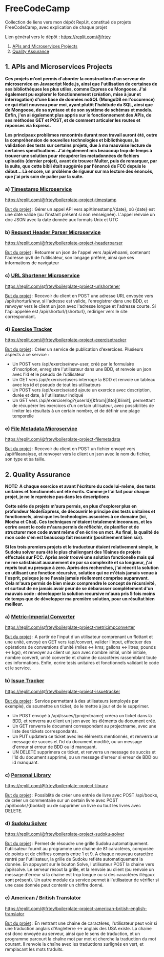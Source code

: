 # FreeCodeCamp
Collection de liens vers mon dépôt Repl.it, constitué de projets FreeCodeCamp, avec explication de chaque projet

Lien général vers le dépôt : https://replit.com/@frtey

1. [APIs and Microservices Projects](#1-apis-and-microservices-projects)
2. [Quality Assurance](#2-quality-assurance)

## 1. APIs and Microservices Projects

**Ces projets m'ont permis d'aborder la construction d'un serveur de microservice en Javascript Node.js, ainsi que l'utilisation de certaines de ses bibliothéques les plus utiles, comme Express ou Mongoose. J'ai également pu explorer le fonctionnement (création, mise à jour et interrogation) d'une base de données noSQL (MongoDB en l'occurence) ce qui était nouveau pour moi, ayant plutôt l'habitude du SQL, ainsi que de Mongoose, de sa syntaxe et de son système de schémas et models. Enfin, j'en ai également plus appris sur le fonctionnement des APIs, de ses méthodes GET et POST, et de comment articuler les routes et réponses via Express.**

**Les principaux problèmes rencontrés durant mon travail auront été, outre la compréhension de nouvelles technologies et bibliothèques, la validation des tests sur certains projets, due à ma mauvaise lecture de certaines specifications. J'ai également mis beaucoup trop de temps à trouver une solution pour récupérer les metadonnées de fichiers uploadés (dernier projet), avant de trouver Multer, puis de remarquer, par la suite, que cette bibli était suggérée par l'énoncé de FCC depuis le début... Là encore, un problème de rigueur sur ma lecture des énoncés, que j'ai pris soin de palier par la suite.**

### a) <ins>Timestamp Microservice</ins>

https://replit.com/@frtey/boilerplate-project-timestamp

<ins>But du projet</ins> : Gérer un appel API vers api/timestamp/{date}, où {date} est une date valide (ou l'instant présent si non renseignée). L'appel renvoie un doc JSON avec la date donnée aux formats Unix et UTC

### b) <ins>Request Header Parser Microservice</ins>

https://replit.com/@frtey/boilerplate-project-headerparser

<ins>But du projet</ins> : Retourner un json de l'appel vers /api/whoami, contenant l'adresse ipv6 de l'utilisateur, son langage préféré, ainsi que ses informations de navigateur

### c) <ins>URL Shortener Microservice</ins>

https://replit.com/@frtey/boilerplate-project-urlshortener

<ins>But du projet</ins> : Recevoir du client en POST une adresse URL envoyée vers /api/shorturl/new, si l'adresse est valide, l'enregistrer dans une BDD, et renvoyer vers le client un json avec l'adresse longue et l'adresse courte. Si l'api appelée est /api/shorturl/{shorturl}, rediriger vers le site correspondant.
  
### d) <ins>Exercise Tracker</ins>

https://replit.com/@frtey/boilerplate-project-exercisetracker

<ins>But du projet</ins> : Créer un service de publication d'exercices. Plusieurs aspects à ce service :
* Un POST vers /api/exercise/new-user, créé par le formulaire d'inscription, enregistre l'utilisateur dans une BDD, et renvoie un json avec l'id et le pseudo de l'utilisateur
* Un GET vers /api/exercise/users interroge la BDD et renvoie un tableau avec les id et pseudo de tout les utilisateurs
* Un POST vers /api/exercise/add ajoute un exercice avec description, durée et date, à l'utilisateur indiqué
* Un GET vers /api/exercise/log?{userId}[&from][&to][&limit], permettant de récupérer les exercices d'un certain utilisateur, avec possibilités de limiter les résultats à un certain nombre, et de définir une plage temporelle

### e) <ins>File Metadata Microservice</ins>

https://replit.com/@frtey/boilerplate-project-filemetadata

<ins>But du projet</ins> : Recevoir du client en POST un fichier envoyé vers /api/fileanalyse, et renvoyer vers le client un json avec le nom du fichier, son type et sa taille.

## 2. Quality Assurance

**NOTE: A chaque exercice et avant l'écriture du code lui-même, des tests unitaires et fonctionnels ont été écrits. Comme je l'ai fait pour chaque projet, je ne le reprécise pas dans les descriptions**

**Cette série de projets m'aura permis, en plus d'explorer plus en profondeur Node/Express, de découvrir le principe des tests unitaires et fonctionnels, ainsi que les technologies associées à ce domaine (ici, Mocha et Chai). Ces techniques m'étaient totalement incoonues, et les ecrire avant le code m'aura permis de réfléchir, de planifier et de structurer mon code avant même d'en écrire un mot. Au final, la qualité de mon code s'en est beaucoup fait ressentir (positivement bien sûr).**

**Si les trois premiers projets et le traducteur étaient relativement simple, le Sudoku solver aura été le plus challengant des 10aines de projets effectués sur FCC. Après avoir trouvé une solution fonctionelle mais qui ne me satisfaisait aucunement de par sa complexité et sa longueur, j'ai repris tout ou presque à zero. Après des recherches, j'ai réecrit la solution en utilisant une fonction récursive, solution qui ne m'étais jamais venue à l'esprit, puisque je ne l'avais jamais réellement comprise auparavant. Cela m'aura permis de bien mieux comprendre le concept de récursivité, et surtout de ne jamais avoir peur de se débarasser complétement d'un mauvais code : développer la solution recursive m'aura pris 5 fois moins de temps que de développer ma première solution, pour un résultat bien meilleur.**

### a) <ins>Metric-Imperial Converter</ins>

https://replit.com/@frtey/boilerplate-project-metricimpconverter

<ins>But du projet</ins> : A partir de l'input d'un utilisateur comprenant un flottant et une unité, envoyé en GET vers /api/convert, valider l'input, effectuer des opérations de conversions d'unité (miles <-> kms; gallons <-> litres; pounds <-> kgs), et renvoyer au client un json avec nombre initial, unité initiale, nombre converti, unité convertie et chaine de caractères rassemblant toute ces informations. Enfin, ecrire tests unitaires et fonctionnels validant le code et le service.

### b) <ins>Issue Tracker</ins>

https://replit.com/@frtey/boilerplate-project-issuetracker

<ins>But du projet</ins> : Service permettant à des utilisateurs (employés par exemple), de soumettre un ticket, de le mettre à jour et de le supprimer.
* Un POST envoyé à /api/issues/{projectname} créera un ticket dans la BDD, et renverra au client un json avec les éléments du document créé.
* Un GET renverra le document correspondant au projectname, avec une liste des tickets correspondants.
* Un PUT updatera ce ticket avec les éléments mentionnés, et renverra un message de succès et l'id du document modifié, ou un message d'erreur si erreur de BDD ou id manquant.
* UN DELETE supprimera ce ticket, et renverra un message de succès et l'id du document supprimé, ou un message d'erreur si erreur de BDD ou id manquant.


### c) <ins>Personal Library</ins>

https://replit.com/@frtey/boilerplate-project-library

<ins>But du projet</ins> : Possiblité de créer une entrée de livre avec POST /api/books, de créer un commentaire sur un certain livre avec POST /api/books/{bookid} ou de supprimer un livre ou tout les livres avec DELETE.

### d) <ins>Sudoku Solver</ins>

https://replit.com/@frtey/boilerplate-project-sudoku-solver

<ins>But du projet</ins> : Permet de résoudre une grille Sudoku automatiquement. l'utilisateur fournit au programme une chaine de 81 caractères, composée de points et de chiffres compris entre 1 et 9. A chaque nouveau caractère rentré par l'utilisateur, la grille de Sudoku refléte automatiquement la donnée. En appuyant sur le bouton Solve, l'utilisateur POST la chaine vers /api/solve. Le serveur résout la grille, et la renvoie au client (ou renvoie un message d'erreur si la chaine est trop longue ou si des caractères illégaux sont présent). Un autre module du service permet à l'utilisateur de vérifier si une case donnée peut contenir un chiffre donné.


### e) <ins>American / British Translator</ins>

https://replit.com/@frtey/boilerplate-project-american-british-english-translator

<ins>But du projet</ins> : En rentrant une chaine de caractères, l'utilisateur peut voir si une traduction anglais d'Angleterre <-> anglais des USA existe. La chaine est donc envoyée au serveur, ainsi que le sens de traduction, et un programme parcourt la chaîne mot par mot et cherche la traduction du mot courant. Il renvoie la chaîne avec les traductions surlignés en vert, et remplacant les mots traduits.

